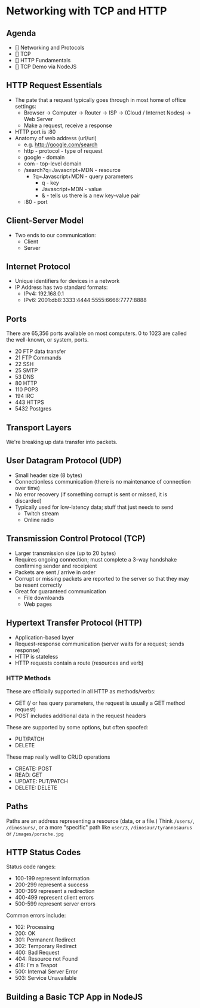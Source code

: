 # Networking with TCP and HTTP

## Agenda
- [] Networking and Protocols
- [] TCP
- [] HTTP Fundamentals
- [] TCP Demo via NodeJS


## HTTP Request Essentials

* The pate that a request typically goes through in most home of office settings:
  * Browser -> Computer -> Router -> ISP -> (Cloud / Internet Nodes) -> Web Server
  * Make a request, receive a response
* HTTP port is :80
* Anatomy of web address (url/uri)
  * e.g. http://google.com/search
  * http - protocol - type of request
  * google - domain
  * com - top-level domain
  * /search?q=Javascript+MDN - resource
    * ?q=Javascript+MDN - query parameters
      * q - key
      * Javascript+MDN - value
      * & - tells us there is a new key-value pair
  * :80 - port

## Client-Server Model
  * Two ends to our communication:
    * Client
    * Server

## Internet Protocol

* Unique identifiers for devices in a network
* IP Address has two standard formats:
  * IPv4: 192.168.0.1
  * IPv6: 2001:db8:3333:4444:5555:6666:7777:8888

## Ports

There are 65,356 ports available on most computers. 0 to 1023 are called the well-known, or system, ports.

* 20 FTP data transfer
* 21 FTP Commands
* 22 SSH
* 25 SMTP
* 53 DNS
* 80 HTTP
* 110 POP3
* 194 IRC
* 443 HTTPS
* 5432 Postgres

## Transport Layers

We're breaking up data transfer into packets.

## User Datagram Protocol (UDP)

* Small header size (8 bytes)
* Connectionless communication (there is no maintenance of connection over time)
* No error recovery (if something corrupt is sent or missed, it is discarded)
* Typically used for low-latency data; stuff that just needs to send
  * Twitch stream
  * Online radio

## Transmission Control Protocol (TCP)

* Larger transmission size (up to 20 bytes)
* Requires ongoing connection; must complete a 3-way handshake confirming sender and receipient 
* Packets are sent / arrive in order
* Corrupt or missing packets are reported to the server so that they may be resent correctly
* Great for guaranteed communication
  * File downloands
  * Web pages

## Hypertext Transfer Protocol (HTTP)

* Application-based layer
* Request-response communication (server waits for a request; sends response)
* HTTP is stateless
* HTTP requests contain a route (resources and verb)

### HTTP Methods

These are officially supported in all HTTP as methods/verbs:
* GET (/ or has query parameters, the request is usually a GET method request)
* POST includes additional data in the request headers

These are supported by some options, but often spoofed:
* PUT/PATCH
* DELETE

These map really well to CRUD operations
* CREATE: POST
* READ: GET
* UPDATE: PUT/PATCH
* DELETE: DELETE

## Paths
Paths are an address representing a resource (data, or a file.) Think `/users/`, `/dinosaurs/`, or a more "specific" path like `user/3`, `/dinosaur/tyrannosaurus` or `/images/porsche.jpg`

## HTTP Status Codes

Status code ranges:
* 100-199 represent information
* 200-299 represent a success
* 300-399 represent a redirection
* 400-499 represent client errors
* 500-599 represent server errors

Common errors include:
* 102: Processing
* 200: OK
* 301: Permanent Redirect
* 302: Temporary Redirect
* 400: Bad Request
* 404: Resource not Found
* 418: I'm a Teapot
* 500: Internal Server Error
* 503: Service Unavailable

## Building a Basic TCP App in NodeJS